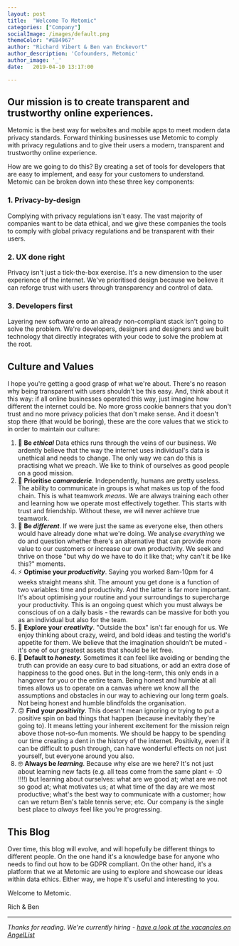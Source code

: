 ```yaml
---
layout: post
title:  "Welcome To Metomic"
categories: ["Company"]
socialImage: /images/default.png
themeColor: "#EB4967"
author: "Richard Vibert & Ben van Enckevort"
author_description: 'Cofounders, Metomic'
author_image: '_'
date:   2019-04-10 13:17:00

---
```


## Our mission is to create transparent and trustworthy online experiences.

Metomic is the best way for websites and mobile apps to meet modern data privacy standards. Forward thinking businesses use Metomic to comply with privacy regulations and to give their users a modern, transparent and trustworthy online experience.

How are we going to do this? By creating a set of tools for developers that are easy to implement, and easy for your customers to understand. Metomic can be broken down into these three key components:

### 1. Privacy-by-design

Complying with privacy regulations isn't easy. The vast majority of companies want to be data ethical, and we give these companies the tools to comply with global privacy regulations and be transparent with their users.

### 2. UX done right

Privacy isn't just a tick-the-box exercise. It's a new dimension to the user experience of the internet. We've prioritised design because we believe it can reforge trust with users through transparency and control of data.

### 3. Developers first

Layering new software onto an already non-compliant stack isn't going to solve the problem. We're developers, designers and designers and we built technology that directly integrates with your code to solve the problem at the root.

## Culture and Values

I hope you're getting a good grasp of what we're about. There's no reason why being transparent with users shouldn't be this easy. And, think about it this way: if all online businesses operated this way, just imagine how different the internet could be. No more gross cookie banners that you don't trust and no more privacy policies that don't make sense. And it doesn't stop there (that would be boring), these are the core values that we stick to in order to maintain our culture:

1. 🤝 **Be *ethical*** Data ethics runs through the veins of our business. We ardently believe that the way the internet uses individual's data is unethical and needs to change. The only way we can do this is practising what we preach. We like to think of ourselves as good people on a good mission.
2. 💙 **Prioritise *camaraderie***. Independently, humans are pretty useless. The ability to communicate in groups is what makes us top of the food chain. This is what teamwork *means*. We are always training each other and learning how we operate most effectively together. This starts with trust and friendship. Without these, we will never achieve true teamwork.
3. 🐙 **Be *different***. If we were just the same as everyone else, then others would have already done what we're doing. We analyse *everything* we do and question whether there's an alternative that can provide more value to our customers or increase our own productivity. We seek and thrive on those "but why do we have to do it like that; why can't it be like this?" moments.
4. ⚡️ **Optimise your *productivity***. Saying you worked 8am-10pm for 4 weeks straight means shit. The amount you get done is a function of two variables: time and productivity. And the latter is far more important. It's about optimising your routine and your surroundings to supercharge your productivity. This is an ongoing quest which you must always be conscious of on a daily basis - the rewards can be massive for both you as an individual but also for the team.
5. 🎨 **Explore your *creativity***. "Outside the box" isn't far enough for us. We enjoy thinking about crazy, weird, and bold ideas and testing the world's appetite for them. We believe that the imagination shouldn't be muted - it's one of our greatest assets that should be let free.
6. 👐 **Default to *honesty.*** Sometimes it can feel like avoiding or bending the truth can provide an easy cure to bad situations, or add an extra dose of happiness to the good ones. But in the long-term, this only ends in a hangover for you or the entire team. Being honest and humble at all times allows us to operate on a canvas where we know all the assumptions and obstacles in our way to achieving our long term goals. Not being honest and humble blindfolds the organisation.
7. 🙃 **Find your *positivity***. This doesn't mean ignoring or trying to put a positive spin on bad things that happen (because inevitably they're going to). It means letting your inherent excitement for the mission reign above those not-so-fun moments. We should be happy to be spending our time creating a dent in the history of the internet. Positivity, even if it can be difficult to push through, can have wonderful effects on not just yourself, but everyone around you also.
8. 🤓 **Always be *learning***. Because why else are we here? It's not just about learning new facts (e.g. all teas come from the same plant ← :0 !!!!) but learning about ourselves: what are we good at; what are we not so good at; what motivates us; at what time of the day are we most productive; what's the best way to communicate with a customer; how can we return Ben's table tennis serve; etc. Our company is the single best place to *always* feel like you're progressing.

## This Blog

Over time, this blog will evolve, and will hopefully be different things to different people. On the one hand it's a knowledge base for anyone who needs to find out how to be GDPR compliant. On the other hand, it's a platform that we at Metomic are using to explore and showcase our ideas within data ethics. Either way, we hope it's useful and interesting to you.

Welcome to Metomic.

Rich & Ben

---

*Thanks for reading. We're currently hiring - [have a look at the vacancies on AngelList](https://angel.co/metomic/jobs)*